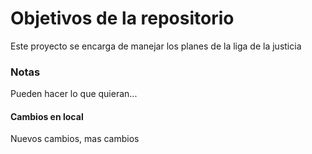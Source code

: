 # Objetivos de la repositorio

Este proyecto se encarga de manejar los planes de la liga de la justicia


### Notas
Pueden hacer lo que quieran...

#### Cambios en local
Nuevos cambios, mas cambios
